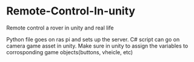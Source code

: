 # Remote-Control-In-unity
Remote control a rover in unity and real life

Python file goes on ras pi and sets up the server. C# script can go on camera game asset in unity.
Make sure in unity to assign the variables to corrosponding game objects(buttons, vheicle, etc)
